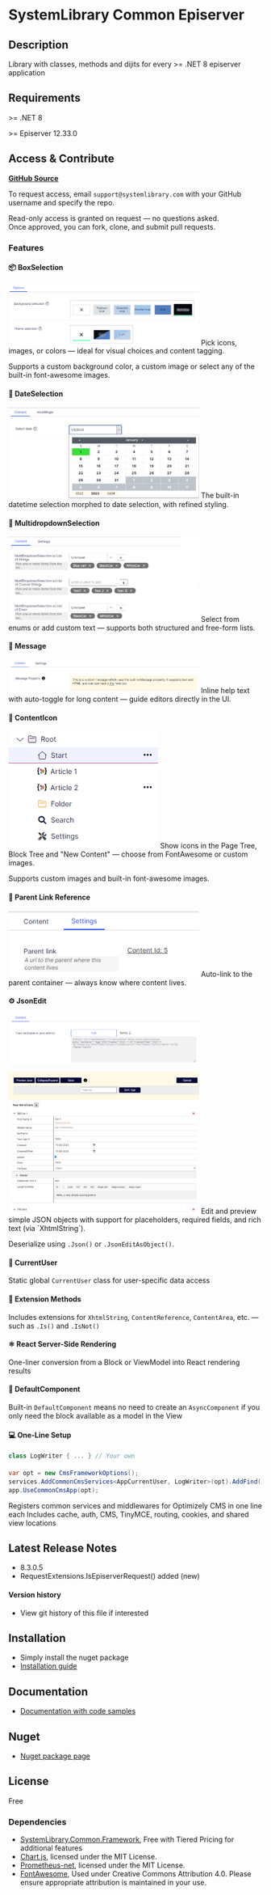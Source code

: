 
# SystemLibrary Common Episerver

## Description
Library with classes, methods and dijits for every &gt;= .NET 8 episerver application

## Requirements
&gt;= .NET 8

&gt;= Episerver 12.33.0

## Access & Contribute
[**GitHub Source**](https://github.com/systemlibrary/systemlibrary-common-episerver-private)

To request access, email `support@systemlibrary.com` with your GitHub username and specify the repo.

Read-only access is granted on request — no questions asked.  
Once approved, you can fork, clone, and submit pull requests.

### Features

#### 📦 BoxSelection
<img src="https://raw.githubusercontent.com/systemlibrary/systemlibrary-common-episerver/main/assets/images/cms-property-boxselection.png" alt="Box Selection Preview" style="max-width: 75%; height: auto;" />
Pick icons, images, or colors — ideal for visual choices and content tagging.

Supports a custom background color, a custom image or select any of the built-in font-awesome images.

#### 📅 DateSelection
<img src="https://raw.githubusercontent.com/systemlibrary/systemlibrary-common-episerver/main/assets/images/cms-property-dateselection.png" alt="Date Selection Preview" style="max-width: 75%; height: auto;" />
The built-in datetime selection morphed to date selection, with refined styling.

#### 🔽 MultidropdownSelection
<img src="https://raw.githubusercontent.com/systemlibrary/systemlibrary-common-episerver/main/assets/images/cms-property-multidropdownselection.png" alt="MUlti Dropdown Selection Preview" style="max-width: 75%; height: auto;" />
Select from enums or add custom text — supports both structured and free-form lists.

#### 💬 Message
<img src="https://raw.githubusercontent.com/systemlibrary/systemlibrary-common-episerver/main/assets/images/cms-property-message.png" alt="Message Preview" style="max-width: 75%; height: auto;" />
Inline help text with auto-toggle for long content — guide editors directly in the UI.

#### 🧩 ContentIcon
<img src="https://raw.githubusercontent.com/systemlibrary/systemlibrary-common-episerver/main/assets/images/cms-property-contenticon.png" alt="Content Icon Preview" style="max-width: 75%; height: auto;" />
Show icons in the Page Tree, Block Tree and "New Content" — choose from FontAwesome or custom images.

Supports custom images and built-in font-awesome images.

#### 🔗 Parent Link Reference
<img src="https://raw.githubusercontent.com/systemlibrary/systemlibrary-common-episerver/main/assets/images/cms-property-parentlinkreference.png" alt="Parent Link Reference Preview" style="max-width: 75%; height: auto;" />
Auto-link to the parent container — always know where content lives.

#### ⚙️ JsonEdit
<img src="https://raw.githubusercontent.com/systemlibrary/systemlibrary-common-episerver/main/assets/images/cms-property-jsonedit.png" alt="Json Edit Property Preview" style="max-width: 
75%; height: auto;" />

<img src="https://raw.githubusercontent.com/systemlibrary/systemlibrary-common-episerver/main/assets/images/cms-property-jsoneditor-view.png" alt="Json Edit Property Preview" style="max-width: 75%; height: auto;" />
Edit and preview simple JSON objects with support for placeholders, required fields, and rich text (via `XhtmlString`). 

Deserialize using `.Json()` or `.JsonEditAsObject()`.

#### 👤 CurrentUser  
Static global `CurrentUser` class for user-specific data access  

#### 🧩 Extension Methods  
Includes extensions for `XhtmlString`, `ContentReference`, `ContentArea`, etc. — such as `.Is()` and `.IsNot()`  

#### ⚛️ React Server-Side Rendering  
One-liner conversion from a Block or ViewModel into React rendering results  

#### 🧱 DefaultComponent  
Built-in `DefaultComponent` means no need to create an `AsyncComponent` if you only need the block available as a model in the View

#### 💻 One-Line Setup
```csharp
class LogWriter { ... } // Your own

var opt = new CmsFrameworkOptions();
services.AddCommonCmsServices<AppCurrentUser, LogWriter>(opt).AddFind();
app.UseCommonCmsApp(opt);
```
Registers common services and middlewares for Optimizely CMS in one line each
Includes cache, auth, CMS, TinyMCE, routing, cookies, and shared view locations

## Latest Release Notes
- 8.3.0.5
- RequestExtensions.IsEpiserverRequest() added (new)

#### Version history
- View git history of this file if interested

## Installation
- Simply install the nuget package
- [Installation guide](https://systemlibrary.github.io/systemlibrary-common-episerver/Install.html)

## Documentation
- [Documentation with code samples](https://systemlibrary.github.io/systemlibrary-common-episerver/)

## Nuget
- [Nuget package page](https://www.nuget.org/packages/SystemLibrary.Common.Episerver/)

## License
Free

### Dependencies
- [SystemLibrary.Common.Framework](https://github.com/systemlibrary/systemlibrary-common-framework), Free with Tiered Pricing for additional features
- [Chart.js](https://github.com/chartjs/Chart.js), licensed under the MIT License.
- [Prometheus-net](https://www.nuget.org/packages/prometheus-net), licensed under the MIT License.
- [FontAwesome](https://fontawesome.com/), Used under Creative Commons Attribution 4.0. Please ensure appropriate attribution is maintained in your use.